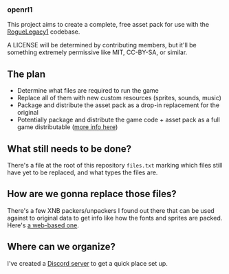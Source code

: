
### openrl1

This project aims to create a complete, free asset pack for use with the [RogueLegacy1](https://github.com/flibitijibibo/RogueLegacy1) codebase.

A LICENSE will be determined by contributing members, but it'll be something extremely permissive like MIT, CC-BY-SA, or similar.

## The plan

- Determine what files are required to run the game
- Replace all of them with new custom resources (sprites, sounds, music)
- Package and distribute the asset pack as a drop-in replacement for the original
- Potentially package and distribute the game code + asset pack as a full game distributable ([more info here](https://github.com/flibitijibibo/RogueLegacy1/issues/2))

## What still needs to be done?

There's a file at the root of this repository `files.txt` marking which files still have yet to be replaced, and what types the files are.

## How are we gonna replace those files?

There's a few XNB packers/unpackers I found out there that can be used against to original data to get info like how the fonts and sprites are packed. Here's [a web-based one](https://lybell-art.github.io/xnb-js/).

## Where can we organize?

I've created a [Discord server](https://discord.gg/mp4zDfKefj) to get a quick place set up.
